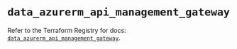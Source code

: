 # `data_azurerm_api_management_gateway`

Refer to the Terraform Registry for docs: [`data_azurerm_api_management_gateway`](https://registry.terraform.io/providers/hashicorp/azurerm/4.16.0/docs/data-sources/api_management_gateway).
